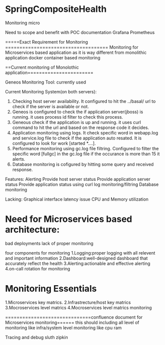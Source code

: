 # SpringCompositeHealth
Monitoring micro


Need to scope and benefit with POC documentation
Grafana
Prometheus



=====Exact Requirement for Monitoring ====================================
Monitoring for Microservices based application as it is way different from monolithic application
docker container based monitoring

==Current monitoring of Monolothic application=======================

Geneos Monitoring Tool: currently used

Current Monitoring System(on both servers):
1. Checking host server availability. It configured to hit the ../basal/ url to check if the server is available or not.
2. Geneos is configured to check the if application server(jboss) is running. it uses process id filter to check this process.
3. Geneous check if the application is up and running. it uses curl command to hit the url and based on the response code it decides.
4. Application monitoring using logs. It check specific word in webapp.log and service.log file to check if the application auto resated. It is configured to look for work [started *....].
5. Performance monitoring using gc.log file filtring. Configured to filter the specific word [fullgc] in the gc.log file if the occurance is more than 15 it alerts.
6. Database monitoring is cofigured by hitting some query and received response.

Features:
 Alerting 
 Provide host server status
 Provide application server status
 Provide application status using curl
 log monitoring/filtring
 Database monitoring
 
 
 Lacking:
 Graphical interface
 latency issue
 CPU and Memory utilization
 
 
 Need for Microservices based architecture:
 ==========================================
 bad deployments
 lack of proper monitoring
 
 four components for monitoring
 1.Logging:proper logging with all relevent and important information
 2.Dashboard:well-designed dashboard that accurately reflect the health
 3.Alerting:actionable and effective alerting
 4.on-call rotation for monitoring
 
 Monitoring Essentials
 =======================
 1.Microservices key matrics.
 2.Infrastrecture/host key matrics
 3.Mocroservices level matrics
 4.Mocroservices level matrics monitoring
 
 ==============================confluence document for Microservices monitoring======
 this should including all level of monitoring like infra/system level monitoring like
 cpu
 ram
 
 
 
 Tracing and debug
 sluth
 zipkin
 

